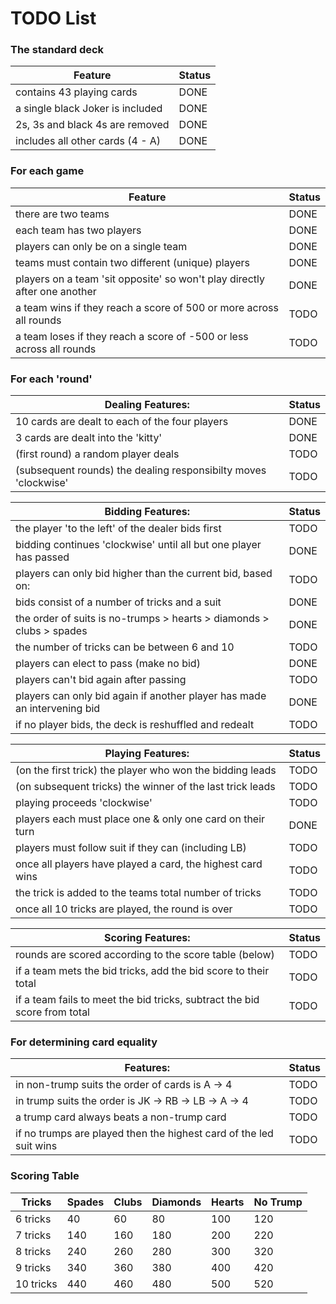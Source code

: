 # TODO List

### The standard deck
Feature                          | Status |
---------------------------------|--------|
contains 43 playing cards        |  DONE  |
a single black Joker is included |  DONE  |
2s, 3s and black 4s are removed  |  DONE  |
includes all other cards (4 - A) |  DONE  |

### For each game
Feature                                                                   | Status |
--------------------------------------------------------------------------|--------|
there are two teams                                                       |  DONE  |
each team has two players                                                 |  DONE  |
players can only be on a single team                                      |  DONE  |
teams must contain two different (unique) players                         |  DONE  |
players on a team 'sit opposite' so won't play directly after one another |  DONE  |
a team wins if they reach a score of 500 or more across all rounds        |  TODO  |
a team loses if they reach a score of -500 or less across all rounds      |  TODO  |

### For each 'round'
Dealing Features:                                                               | Status |
--------------------------------------------------------------------------------|--------|
10 cards are dealt to each of the four players                                  |  DONE  |
3 cards are dealt into the 'kitty'                                              |  DONE  |
(first round) a random player deals                                             |  TODO  |
(subsequent rounds) the dealing responsibilty moves 'clockwise'                 |  TODO  |

Bidding Features:                                                               | Status |
--------------------------------------------------------------------------------|--------|
the player 'to the left' of the dealer bids first                               |  TODO  |
bidding continues 'clockwise' until all but one player has passed               |  DONE  |
players can only bid higher than the current bid, based on:                     |  TODO  |
  bids consist of a number of tricks and a suit                                 |  DONE  |
  the order of suits is no-trumps > hearts > diamonds > clubs > spades          |  DONE  |
  the number of tricks can be between 6 and 10                                  |  TODO  |
  players can elect to pass (make no bid)                                       |  DONE  |
  players can't bid again after passing                                         |  TODO  |
  players can only bid again if another player has made an intervening bid      |  DONE  |
if no player bids, the deck is reshuffled and redealt                           |  TODO  |

Playing Features:                                                               | Status |
--------------------------------------------------------------------------------|--------|
(on the first trick) the player who won the bidding leads                       |  TODO  |
(on subsequent tricks) the winner of the last trick leads                       |  TODO  |
playing proceeds 'clockwise'                                                    |  TODO  |
players each must place one & only one card on their turn                       |  DONE  |
players must follow suit if they can (including LB)                             |  TODO  |
once all players have played a card, the highest card wins                      |  TODO  |
the trick is added to the teams total number of tricks                          |  TODO  |
once all 10 tricks are played, the round is over                                |  TODO  |

Scoring Features:                                                               | Status |
--------------------------------------------------------------------------------|--------|
rounds are scored according to the score table (below)                          |  TODO  |
if a team mets the bid tricks, add the bid score to their total                 |  TODO  |
if a team fails to meet the bid tricks, subtract the bid score from total       |  TODO  |

### For determining card equality
Features:                                                             | Status |
----------------------------------------------------------------------|--------|
in non-trump suits the order of cards is A -> 4                       |  TODO  |
in trump suits the order is JK -> RB -> LB -> A -> 4                  |  TODO  |
a trump card always beats a non-trump card                            |  TODO  |
if no trumps are played then the highest card of the led suit wins    |  TODO  |

### Scoring Table

Tricks    | Spades | Clubs | Diamonds | Hearts | No Trump |
----------|--------|-------|----------|--------|----------|
6 tricks  | 40     | 60    | 80       | 100    | 120      |
7 tricks  | 140    | 160   | 180      | 200    | 220      |
8 tricks  | 240    | 260   | 280      | 300    | 320      |
9 tricks  | 340    | 360   | 380      | 400    | 420      |
10 tricks | 440    | 460   | 480      | 500    | 520      |
